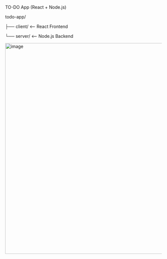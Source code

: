 TO-DO App (React + Node.js)

todo-app/

├── client/   <-- React Frontend

└── server/   <-- Node.js Backend

<img width="1222" height="677" alt="image" src="https://github.com/user-attachments/assets/5ed4406d-f249-4cea-95cb-3ed9b5fdd185" />
